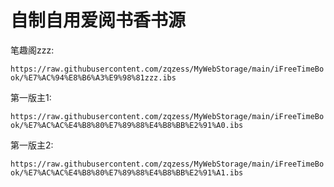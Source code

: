 # 自制自用爱阅书香书源

笔趣阁zzz: 

``https://raw.githubusercontent.com/zqzess/MyWebStorage/main/iFreeTimeBook/%E7%AC%94%E8%B6%A3%E9%98%81zzz.ibs``

第一版主1: 

``https://raw.githubusercontent.com/zqzess/MyWebStorage/main/iFreeTimeBook/%E7%AC%AC%E4%B8%80%E7%89%88%E4%B8%BB%E2%91%A0.ibs``

第一版主2: 

``https://raw.githubusercontent.com/zqzess/MyWebStorage/main/iFreeTimeBook/%E7%AC%AC%E4%B8%80%E7%89%88%E4%B8%BB%E2%91%A1.ibs``
